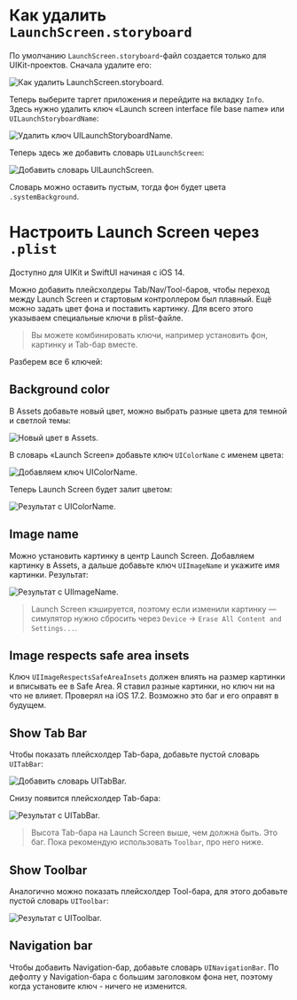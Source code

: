 # Как удалить `LaunchScreen.storyboard`

По умолчанию `LaunchScreen.storyboard`-файл создается только для UIKit-проектов. Сначала удалите его:

![Как удалить `LaunchScreen.storyboard`.](https://cdn.sparrowcode.io/tutorials/set-launch-screen-via-plist/delete-launchscreen-storyboard-file.jpg)

Теперь выберите таргет приложения и перейдите на вкладку `Info`. Здесь нужно удалить ключ «Launch screen interface file base name» или `UILaunchStoryboardName`:

![Удалить ключ `UILaunchStoryboardName`.](https://cdn.sparrowcode.io/tutorials/set-launch-screen-via-plist/delete-launch-screen-interface-file-base-name-key.jpg)

Теперь здесь же добавить словарь `UILaunchScreen`:

![Добавить словарь `UILaunchScreen`.](https://cdn.sparrowcode.io/tutorials/set-launch-screen-via-plist/add-uilaunchscreen-key.jpg)

Словарь можно оставить пустым, тогда фон будет цвета `.systemBackground`.

# Настроить Launch Screen через `.plist`

Доступно для UIKit и SwiftUI начиная с iOS 14.

Можно добавить плейсхолдеры Tab/Nav/Tool-баров, чтобы переход между Launch Screen и стартовым контроллером был плавный. Ещё можно задать цвет фона и поставить картинку. Для всего этого указываем специальные ключи в plist-файле.

> Вы можете комбинировать ключи, например установить фон, картинку и Tab-бар вместе.

Разберем все 6 ключей:

## Background color

В Assets добавьте новый цвет, можно выбрать разные цвета для темной и светлой темы:

![Новый цвет в Assets.](https://cdn.sparrowcode.io/tutorials/set-launch-screen-via-plist/add-color-to-assets.jpg)

В словарь «Launch Screen» добавьте ключ `UIColorName` с именем цвета:

![Добавляем ключ `UIColorName`.](https://cdn.sparrowcode.io/tutorials/set-launch-screen-via-plist/add-background-color-launch-screen-key.jpg)

Теперь Launch Screen будет залит цветом:

![Результат с `UIColorName`.](https://cdn.sparrowcode.io/tutorials/set-launch-screen-via-plist/with-uicolorname-result.jpg)

## Image name

Можно установить картинку в центр Launch Screen. Добавляем картинку в Assets, а дальше добавьте ключ `UIImageName` и укажите имя картинки. Результат:

![Результат с `UIImageName`.](https://cdn.sparrowcode.io/tutorials/set-launch-screen-via-plist/with-uiimagename-result.jpg)

> Launch Screen кэшируется, поэтому если изменили картинку — симулятор нужно сбросить через `Device` → `Erase All Content and Settings...`.

## Image respects safe area insets

Ключ `UIImageRespectsSafeAreaInsets` должен влиять на размер картинки и вписывать ее в Safe Area. Я ставил разные картинки, но ключ ни на что не влияет. Проверял на iOS 17.2. Возможно это баг и его оправят в будущем.

## Show Tab Bar

Чтобы показать плейсхолдер Tab-бара, добавьте пустой словарь `UITabBar`:

![Добавить словарь `UITabBar`.](https://cdn.sparrowcode.io/tutorials/set-launch-screen-via-plist/add-uitabbar-key.jpg)

Снизу появится плейсхолдер Tab-бара:

![Результат c `UITabBar`.](https://cdn.sparrowcode.io/tutorials/set-launch-screen-via-plist/with-uitabbar-result.jpg)

> Высота Tab-бара на Launch Screen выше, чем должна быть. Это баг. Пока рекомендую использовать `Toolbar`, про него ниже.

## Show Toolbar

Аналогично можно показать плейсхолдер Tool-бара, для этого добавьте пустой словарь `UIToolbar`:

![Результат c `UIToolbar`.](https://cdn.sparrowcode.io/tutorials/set-launch-screen-via-plist/with-uitoolbar-result.jpg)

## Navigation bar

Чтобы добавить Navigation-бар, добавьте словарь `UINavigationBar`. По дефолту у Navigation-бара с большим заголовком фона нет, поэтому когда установите ключ - ничего не изменится.



